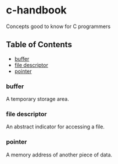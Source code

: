 # c-handbook

Concepts good to know for C programmers

## Table of Contents
- [buffer](#buffer)
- [file descriptor](#file-descriptor)
- [pointer](#pointer)

### buffer
A temporary storage area.

### file descriptor
An abstract indicator for accessing a file.

### pointer
A memory address of another piece of data.
